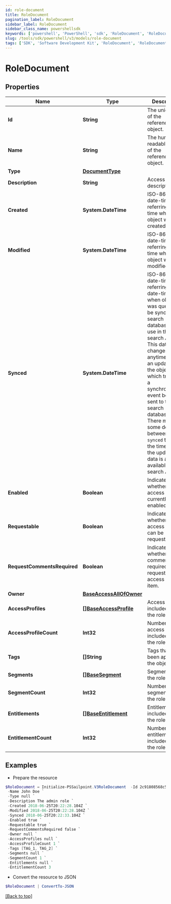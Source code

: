 ```yaml
---
id: role-document
title: RoleDocument
pagination_label: RoleDocument
sidebar_label: RoleDocument
sidebar_class_name: powershellsdk
keywords: ['powershell', 'PowerShell', 'sdk', 'RoleDocument', 'RoleDocument'] 
slug: /tools/sdk/powershell/v3/models/role-document
tags: ['SDK', 'Software Development Kit', 'RoleDocument', 'RoleDocument']
---
```



# RoleDocument

## Properties

Name | Type | Description | Notes
------------ | ------------- | ------------- | -------------
**Id** | **String** | The unique ID of the referenced object. | [required]
**Name** | **String** | The human readable name of the referenced object. | [required]
**Type** | [**DocumentType**](document-type) |  | [required]
**Description** | **String** | Access item's description. | [optional] 
**Created** | **System.DateTime** | ISO-8601 date-time referring to the time when the object was created. | [optional] 
**Modified** | **System.DateTime** | ISO-8601 date-time referring to the time when the object was last modified. | [optional] 
**Synced** | **System.DateTime** | ISO-8601 date-time referring to the date-time when object was queued to be synced into search database for use in the search API.   This date-time changes anytime there is an update to the object, which triggers a synchronization event being sent to the search database.  There may be some delay between the `synced` time and the time when the updated data is actually available in the search API.  | [optional] 
**Enabled** | **Boolean** | Indicates whether the access item is currently enabled. | [optional] [default to $false]
**Requestable** | **Boolean** | Indicates whether the access item can be requested. | [optional] [default to $true]
**RequestCommentsRequired** | **Boolean** | Indicates whether comments are required for requests to access the item. | [optional] [default to $false]
**Owner** | [**BaseAccessAllOfOwner**](base-access-all-of-owner) |  | [optional] 
**AccessProfiles** | [**[]BaseAccessProfile**](base-access-profile) | Access profiles included with the role. | [optional] 
**AccessProfileCount** | **Int32** | Number of access profiles included with the role. | [optional] 
**Tags** | **[]String** | Tags that have been applied to the object. | [optional] 
**Segments** | [**[]BaseSegment**](base-segment) | Segments with the role. | [optional] 
**SegmentCount** | **Int32** | Number of segments with the role. | [optional] 
**Entitlements** | [**[]BaseEntitlement**](base-entitlement) | Entitlements included with the role. | [optional] 
**EntitlementCount** | **Int32** | Number of entitlements included with the role. | [optional] 

## Examples

- Prepare the resource
```powershell
$RoleDocument = Initialize-PSSailpoint.V3RoleDocument  -Id 2c91808568c529c60168cca6f90c1313 `
 -Name John Doe `
 -Type null `
 -Description The admin role `
 -Created 2018-06-25T20:22:28.104Z `
 -Modified 2018-06-25T20:22:28.104Z `
 -Synced 2018-06-25T20:22:33.104Z `
 -Enabled true `
 -Requestable true `
 -RequestCommentsRequired false `
 -Owner null `
 -AccessProfiles null `
 -AccessProfileCount 1 `
 -Tags [TAG_1, TAG_2] `
 -Segments null `
 -SegmentCount 1 `
 -Entitlements null `
 -EntitlementCount 3
```

- Convert the resource to JSON
```powershell
$RoleDocument | ConvertTo-JSON
```


[[Back to top]](#) 

